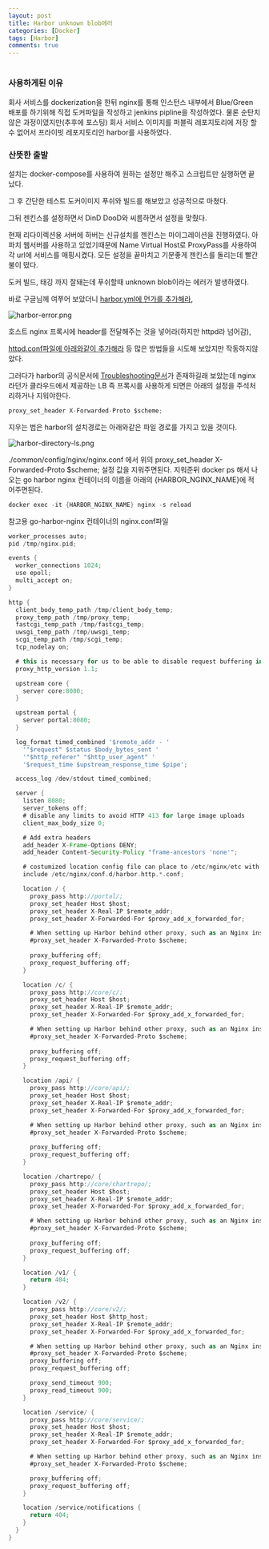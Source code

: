 ```yaml
---
layout: post
title: Harbor unknown blob에러
categories: [Docker]
tags: [Harbor]
comments: true
---
```

# 

### 사용하게된 이유

회사 서비스를 dockerization을 한뒤 nginx를 통해 인스턴스 내부에서 Blue/Green 배포를 하기위해 직접 도커파일을 작성하고 jenkins pipline을 작성하였다. 물론 순탄치 않은 과정이였지만(추후에 포스팅)  회사 서비스 이미지를 퍼블릭 레포지토리에 저장 할 수 없어서 프라이빗 레포지토리인 harbor를 사용하였다. 

### 산뜻한 출발

설치는 docker-compose를 사용하여 원하는 설정만 해주고 스크립트만 실행하면 끝났다. 

그 후 간단한 테스트 도커이미지 푸쉬와 빌드를 해보았고 성공적으로 마쳤다. 

그뒤 젠킨스를 설정하면서 DinD DooD와 씨름하면서 설정을 맞췄다.

현재 리다이렉션용 서버에 하버는 신규설치를 젠킨스는 마이그레이션을 진행하였다. 아파치 웹서버를 사용하고 있었기때문에 Name Virtual Host로 ProxyPass를 사용하여 각 url에 서비스를 매핑시켰다.
모든 설정을 끝마치고 기분좋게 젠킨스를 돌리는데 빨간불이 떴다.

도커 빌드, 태깅 까지 잘돼는데 푸쉬할때 unknown blob이라는 에러가 발생하였다.

바로 구글님께 여쭈어 보았더니 [harbor.yml에 먼가를 추가해라](https://github.com/docker/distribution/issues/970#issuecomment-284227065), 

![harbor-error.png](https://lcc3108.github.io/img/2020-11/harbor/Untitled.png)



호스트 nginx 프록시에 header를 전달해주는 것을 넣어라(하지만 httpd라 넘어감),

[httpd.conf파일에 아래와같이 추가해라](https://stackoverflow.com/questions/51508146/blob-unknown-when-pushing-to-custom-registry-through-apache-proxy) 등 많은 방법들을 시도해 보았지만 작동하지않았다.



그러다가 harbor의 공식문서에 [Troubleshooting문서](https://goharbor.io/docs/2.1.0/install-config/troubleshoot-installation/)가 존재하길래 보았는데 nginx라던가 클라우드에서 제공하는 LB 즉 프록시를 사용하게 되면은 아래의 설정을 주석처리하거나 지워야한다.

```groovy
proxy_set_header X-Forwarded-Proto $scheme;
```

지우는 법은 harbor의 설치경로는 아래와같은 파일 경로를 가지고 있을 것이다. 

![harbor-directory-ls.png](https://lcc3108.github.io/img/2020-11/harbor/Untitled%201.png)

./common/config/nginx/nginx.conf 에서 위의 proxy_set_header X-Forwarded-Proto $scheme; 설정 값을 지워주면된다. 지워준뒤 docker ps 해서 나오는 go harbor nginx 컨테이너의 이름을 아래의 {HARBOR_NGINX_NAME}에 적어주면된다.

```groovy
docker exec -it {HARBOR_NGINX_NAME} nginx -s reload
```

참고용 go-harbor-nginx 컨테이너의 nginx.conf파일
```groovy
worker_processes auto;
pid /tmp/nginx.pid;

events {
  worker_connections 1024;
  use epoll;
  multi_accept on;
}

http {
  client_body_temp_path /tmp/client_body_temp;
  proxy_temp_path /tmp/proxy_temp;
  fastcgi_temp_path /tmp/fastcgi_temp;
  uwsgi_temp_path /tmp/uwsgi_temp;
  scgi_temp_path /tmp/scgi_temp;
  tcp_nodelay on;

  # this is necessary for us to be able to disable request buffering in all cases
  proxy_http_version 1.1;

  upstream core {
    server core:8080;
  }

  upstream portal {
    server portal:8080;
  }

  log_format timed_combined '$remote_addr - '
    '"$request" $status $body_bytes_sent '
    '"$http_referer" "$http_user_agent" '
    '$request_time $upstream_response_time $pipe';

  access_log /dev/stdout timed_combined;

  server {
    listen 8080;
    server_tokens off;
    # disable any limits to avoid HTTP 413 for large image uploads
    client_max_body_size 0;

    # Add extra headers
    add_header X-Frame-Options DENY;
    add_header Content-Security-Policy "frame-ancestors 'none'";

    # costumized location config file can place to /etc/nginx/etc with prefix harbor.http. and suffix .conf
    include /etc/nginx/conf.d/harbor.http.*.conf;

    location / {
      proxy_pass http://portal/;
      proxy_set_header Host $host;
      proxy_set_header X-Real-IP $remote_addr;
      proxy_set_header X-Forwarded-For $proxy_add_x_forwarded_for;

      # When setting up Harbor behind other proxy, such as an Nginx instance, remove the below line if the proxy already has similar settings.
      #proxy_set_header X-Forwarded-Proto $scheme;
      
      proxy_buffering off;
      proxy_request_buffering off;
    }

    location /c/ {
      proxy_pass http://core/c/;
      proxy_set_header Host $host;
      proxy_set_header X-Real-IP $remote_addr;
      proxy_set_header X-Forwarded-For $proxy_add_x_forwarded_for;

      # When setting up Harbor behind other proxy, such as an Nginx instance, remove the below line if the proxy already has similar settings.
      #proxy_set_header X-Forwarded-Proto $scheme;
      
      proxy_buffering off;
      proxy_request_buffering off;
    }

    location /api/ {
      proxy_pass http://core/api/;
      proxy_set_header Host $host;
      proxy_set_header X-Real-IP $remote_addr;
      proxy_set_header X-Forwarded-For $proxy_add_x_forwarded_for;

      # When setting up Harbor behind other proxy, such as an Nginx instance, remove the below line if the proxy already has similar settings.
      #proxy_set_header X-Forwarded-Proto $scheme;
      
      proxy_buffering off;
      proxy_request_buffering off;
    }

    location /chartrepo/ {
      proxy_pass http://core/chartrepo/;
      proxy_set_header Host $host;
      proxy_set_header X-Real-IP $remote_addr;
      proxy_set_header X-Forwarded-For $proxy_add_x_forwarded_for;

      # When setting up Harbor behind other proxy, such as an Nginx instance, remove the below line if the proxy already has similar settings.
      #proxy_set_header X-Forwarded-Proto $scheme;
      
      proxy_buffering off;
      proxy_request_buffering off;
    }

    location /v1/ {
      return 404;
    }

    location /v2/ {
      proxy_pass http://core/v2/;
      proxy_set_header Host $http_host;
      proxy_set_header X-Real-IP $remote_addr;
      proxy_set_header X-Forwarded-For $proxy_add_x_forwarded_for;

      # When setting up Harbor behind other proxy, such as an Nginx instance, remove the below line if the proxy already has similar settings.
      #proxy_set_header X-Forwarded-Proto $scheme;
      proxy_buffering off;
      proxy_request_buffering off;

      proxy_send_timeout 900;
      proxy_read_timeout 900;
    }

    location /service/ {
      proxy_pass http://core/service/;
      proxy_set_header Host $host;
      proxy_set_header X-Real-IP $remote_addr;
      proxy_set_header X-Forwarded-For $proxy_add_x_forwarded_for;

      # When setting up Harbor behind other proxy, such as an Nginx instance, remove the below line if the proxy already has similar settings.
      #proxy_set_header X-Forwarded-Proto $scheme;

      proxy_buffering off;
      proxy_request_buffering off;
    }

    location /service/notifications {
      return 404;
    }
  }
}

```